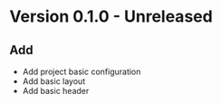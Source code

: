 # Version 0.1.0 - Unreleased

## Add

- Add project basic configuration
- Add basic layout
- Add basic header
